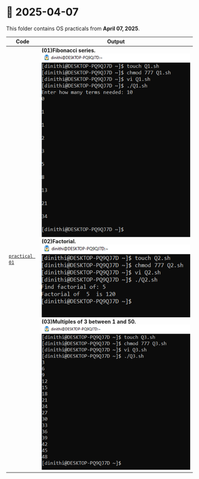 # 📅 2025-04-07

This folder contains OS practicals from **April 07, 2025**.

| Code  | Output |
|------|------|
| [`practical 01`](./Codes/exercise.txt)  |  **(01)Fibonacci series.** <br> ![01](./Outputs/1.png) <br> **(02)Factorial.** <br> ![02](./Outputs/2.png) <br> **(03)Multiples of 3 between 1 and 50.** ![03](./Outputs/3.png)|
